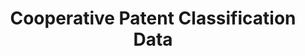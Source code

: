 ---
bigquery: https://console.cloud.google.com/bigquery?p=patents-public-data&d=cpc&page=dataset
citation: '“Cooperative Patent Classification” by the EPO and USPTO, for public use. '
contributors: EPO, USPTO
cost: None
description: Cooperative Patent Classification Data contains the scheme and definitions
  of the Cooperative Patent Classification system for classifying patent documents.
  The CPC is the result of a partnership between the EPO and the USPTO in their joint
  effort to develop a common, internationally compatible classification system for
  technical documents, in particular patent publications, which will be used by both
  offices in the patent granting process
documentation: https://www.cooperativepatentclassification.org/cpcSchemeAndDefinitions
last_edit: 04/09/2022, 19:21:51
location: https://www.cooperativepatentclassification.org/index
maintained_by: USPTO, EPO
schema_fields:
- applicationReferences
- synonyms
- residual_references
- glossary
- titleFull
- limiting_references
- child_groups
- application_references
- symbol
- dateRevised
- breakdown_code
- children
- informativeReferences
- title_full
- childGroups
- sizeCache
- notAllocatable
- additional_only
- breakdownCode
- level
- title_part
- residualReferences
- date_revised
- informative_references
- not_allocatable
- limitingReferences
- parents
- ipc_concordant
- ipcConcordant
- definition
- titlePart
- status
shortname: cooperative_patent_classification
tags:
- patents
- science
title: Cooperative Patent Classification Data
uuid: 984374a7-16e9-4b35-9445-458daceb01bf
---